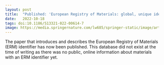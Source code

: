 ```yaml
---
layout: post
title:  "Published: 'European Registry of Materials: global, unique identifiers for (undisclosed) nanomaterials'"
date:   2022-10-18
tags: doi:10.1186/S13321-022-00614-7
image: https://media.springernature.com/lw685/springer-static/image/art%3A10.1186%2Fs13321-022-00614-7/MediaObjects/13321_2022_614_Figa_HTML.png?as=webp
---
```


The paper that introduces and describes the European Registry of Materials (ERM) identifier has now been published.
This database did not exist at the time of writing as there was no public, online information about materials with
an ERM identifier yet.
